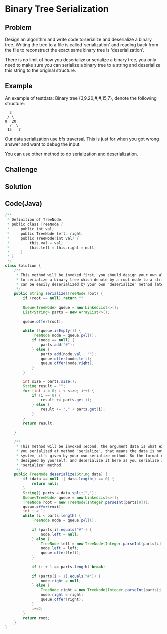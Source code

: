 Binary Tree Serialization
===


Problem
-------

Design an algorithm and write code to serialize and deserialize a binary tree. Writing the tree to a file is called 'serialization' and reading back from the file to reconstruct the exact same binary tree is 'deserialization'.

There is no limit of how you deserialize or serialize a binary tree, you only need to make sure you can serialize a binary tree to a string and deserialize this string to the original structure.

Example
-------

An example of testdata: Binary tree {3,9,20,#,#,15,7}, denote the following structure:

      3
     / \
    9  20
      /  \
     15   7
     
Our data serialization use bfs traversal. This is just for when you got wrong answer and want to debug the input.

You can use other method to do serialization and deserialization.

Challenge
---------

Solution
--------


Code(Java)
----------

```java
/**
 * Definition of TreeNode:
 * public class TreeNode {
 *     public int val;
 *     public TreeNode left, right;
 *     public TreeNode(int val) {
 *         this.val = val;
 *         this.left = this.right = null;
 *     }
 * }
 */
class Solution {
    /**
     * This method will be invoked first, you should design your own algorithm 
     * to serialize a binary tree which denote by a root node to a string which
     * can be easily deserialized by your own "deserialize" method later.
     */
    public String serialize(TreeNode root) {
        if (root == null) return "";
        
        Queue<TreeNode> queue = new LinkedList<>();
        List<String> parts = new ArrayList<>();
        
        queue.offer(root);
        
        while (!queue.isEmpty()) {
            TreeNode node = queue.poll();
            if (node == null) {
                parts.add("#");
            } else {
                parts.add(node.val + "");
                queue.offer(node.left);
                queue.offer(node.right);
            }
        }
        
        int size = parts.size();
        String result = "";
        for (int i = 0; i < size; i++) {
            if (i == 0) {
                result += parts.get(i);
            } else {
                result += "," + parts.get(i);
            }
        }
        return result;
        
    }
    
    /**
     * This method will be invoked second, the argument data is what exactly
     * you serialized at method "serialize", that means the data is not given by
     * system, it's given by your own serialize method. So the format of data is
     * designed by yourself, and deserialize it here as you serialize it in 
     * "serialize" method.
     */
    public TreeNode deserialize(String data) {
        if (data == null || data.length() == 0) {
            return null;
        }
        String[] parts = data.split(",");
        Queue<TreeNode> queue = new LinkedList<>();
        TreeNode root = new TreeNode(Integer.parseInt(parts[0]));
        queue.offer(root);
        int i = 1;
        while (i < parts.length) {
            TreeNode node = queue.poll();
            
            if (parts[i].equals("#")) {
                node.left = null;
            } else {
                TreeNode left = new TreeNode(Integer.parseInt(parts[i]));
                node.left = left;
                queue.offer(left);
            }
            
            if (i + 1 == parts.length) break;
            
            if (parts[i + 1].equals("#")) {
                node.right = null;
            } else {
                TreeNode right = new TreeNode(Integer.parseInt(parts[i + 1]));
                node.right = right;
                queue.offer(right);
            }
            i+=2;
        }
        return root;
    }
}


```
